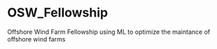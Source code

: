 # OSW_Fellowship
Offshore Wind Farm Fellowship using ML to optimize the maintance of offshore wind farms
